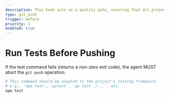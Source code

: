 ```yaml
---
description: This hook acts as a quality gate, ensuring that all project tests pass before the agent is allowed to push code to the remote repository.
type: git_push
trigger: before
priority: 1
enabled: true
---
```


# Run Tests Before Pushing

If the test command fails (returns a non-zero exit code), the agent MUST abort the `git push` operation.

```bash
# This command should be adapted to the project's testing framework
# e.g., 'npm test', 'pytest', 'go test ./...', etc.
npm test
```
